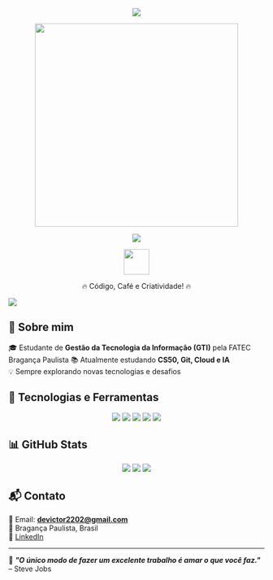 <p align="center">
  <img src="https://readme-typing-svg.herokuapp.com?size=25&color=F7BE0B&center=true&vCenter=true&width=500&lines=Bem-vindo+ao+meu+GitHub!;Estudante+de+GTI;Explorando+o+mundo+da+tecnologia!">
</p>
<p align="center">
  <img src="https://media.giphy.com/media/ZVik7pBtu9dNS/giphy.gif" width="400">
</p>
<p align="center">
  <img src="https://readme-typing-svg.herokuapp.com?size=25&color=F7BE0B&center=true&vCenter=true&width=500&lines=Bem-vindo+ao+meu+GitHub!;Estudante+de+GTI;Explorando+o+mundo+da+tecnologia!">
</p>

<p align="center">
  <img src="https://media.giphy.com/media/hvRJCLFzcasrR4ia7z/giphy.gif" width="50">
</p>
<p align="center"><blink>🔥 Código, Café e Criatividade! 🔥</blink></p>
<img src="https://raw.githubusercontent.com/VicMalac/VicMalac/main/assets/floating-text.svg">

## 👋 Sobre mim  
🎓 Estudante de **Gestão da Tecnologia da Informação (GTI)** pela FATEC Bragança Paulista
📚 Atualmente estudando **CS50, Git, Cloud e IA**  
💡 Sempre explorando novas tecnologias e desafios  

## 🚀 Tecnologias e Ferramentas  
<div align="center">
  <img src="https://img.shields.io/badge/C-00599C?style=for-the-badge&logo=c&logoColor=white">
  <img src="https://img.shields.io/badge/Python-3776AB?style=for-the-badge&logo=python&logoColor=white">
  <img src="https://img.shields.io/badge/Git-F05032?style=for-the-badge&logo=git&logoColor=white">
  <img src="https://img.shields.io/badge/GitHub-181717?style=for-the-badge&logo=github&logoColor=white">
  <img src="https://img.shields.io/badge/Cloud-4285F4?style=for-the-badge&logo=google-cloud&logoColor=white">
</div>  

## 📊 GitHub Stats  
<div align="center">
  <img src="https://github-profile-summary-cards.vercel.app/api/cards/stats?username=VicMalac&theme=radical">
  <img src="https://github-readme-streak-stats.herokuapp.com/?user=VicMalac&theme=radical&hide_border=true">
  <img src="https://github-readme-stats.vercel.app/api/top-langs/?username=VicMalac&layout=compact&langs_count=8&theme=radical&hide_border=true">
</div>  

## 📬 Contato  
📧 Email: **devictor2202@gmail.com**  
📌 Bragança Paulista, Brasil  
💼 [LinkedIn](https://www.linkedin.com/in/victor-pereira-560885286/)  

---

🌟 **_"O único modo de fazer um excelente trabalho é amar o que você faz."_** – Steve Jobs  
